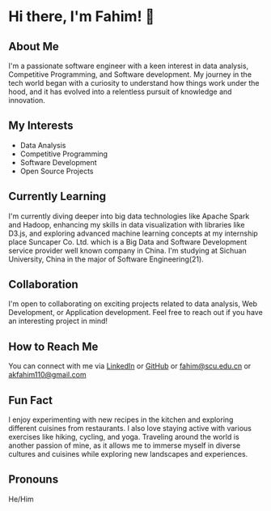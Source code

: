 # Hi there, I'm Fahim! 👋

## About Me
I'm a passionate software engineer with a keen interest in data analysis, Competitive Programming, and Software development. My journey in the tech world began with a curiosity to understand how things work under the hood, and it has evolved into a relentless pursuit of knowledge and innovation. 

## My Interests
- Data Analysis
- Competitive Programming
- Software Development
- Open Source Projects

## Currently Learning
I'm currently diving deeper into big data technologies like Apache Spark and Hadoop, enhancing my skills in data visualization with libraries like D3.js, and exploring advanced machine learning concepts at my internship place Suncaper Co. Ltd. which is a Big Data and Software Development service provider well known company in China.
I'm studying at Sichuan University, China in the major of Software Engineering(21).

## Collaboration
I'm open to collaborating on exciting projects related to data analysis, Web Development, or Application development. Feel free to reach out if you have an interesting project in mind!

## How to Reach Me
You can connect with me via [LinkedIn]((https://www.linkedin.com/in/adalat-khan-fahim-87957a203/)) or [GitHub](https://github.com/AKFahim110) or fahim@scu.edu.cn or akfahim110@gmail.com 

## Fun Fact
I enjoy experimenting with new recipes in the kitchen and exploring different cuisines from restaurants. I also love staying active with various exercises like hiking, cycling, and yoga. Traveling around the world is another passion of mine, as it allows me to immerse myself in diverse cultures and cuisines while exploring new landscapes and experiences.


## Pronouns
He/Him
